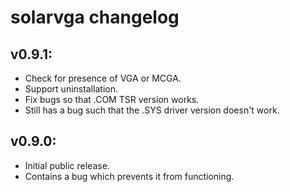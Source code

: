 # solarvga changelog

## v0.9.1:

-	Check for presence of VGA or MCGA.
-	Support uninstallation.
-	Fix bugs so that .COM TSR version works.
-	Still has a bug such that the .SYS driver version doesn't work.

## v0.9.0:

-   Initial public release.
-   Contains a bug which prevents it from functioning.
